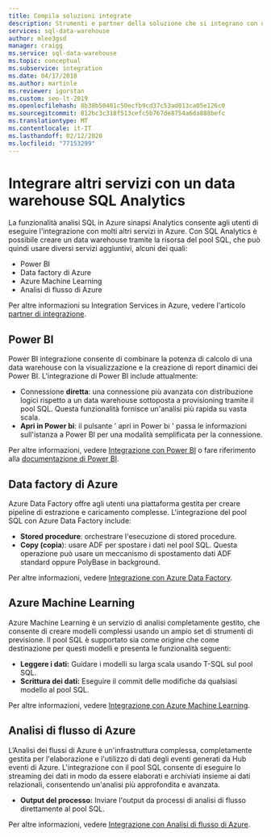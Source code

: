 ```yaml
---
title: Compila soluzioni integrate
description: Strumenti e partner della soluzione che si integrano con una data warehouse sottoposta a provisioning tramite analisi SQL.
services: sql-data-warehouse
author: mlee3gsd
manager: craigg
ms.service: sql-data-warehouse
ms.topic: conceptual
ms.subservice: integration
ms.date: 04/17/2018
ms.author: martinle
ms.reviewer: igorstan
ms.custom: seo-lt-2019
ms.openlocfilehash: 8b38b50401c50ecfb9cd37c53ad013ca05e126c0
ms.sourcegitcommit: 812bc3c318f513cefc5b767de8754a6da888befc
ms.translationtype: MT
ms.contentlocale: it-IT
ms.lasthandoff: 02/12/2020
ms.locfileid: "77153299"
---
```

# <a name="integrate-other-services-with-a-sql-analytics-data-warehouse"></a>Integrare altri servizi con un data warehouse SQL Analytics 
La funzionalità analisi SQL in Azure sinapsi Analytics consente agli utenti di eseguire l'integrazione con molti altri servizi in Azure. Con SQL Analytics è possibile creare un data warehouse tramite la risorsa del pool SQL, che può quindi usare diversi servizi aggiuntivi, alcuni dei quali:

* Power BI
* Data factory di Azure
* Azure Machine Learning
* Analisi di flusso di Azure

Per altre informazioni su Integration Services in Azure, vedere l'articolo [partner di integrazione](sql-data-warehouse-partner-data-integration.md).

## <a name="power-bi"></a>Power BI
Power BI integrazione consente di combinare la potenza di calcolo di una data warehouse con la visualizzazione e la creazione di report dinamici dei Power BI. L’integrazione di Power BI include attualmente:

* Connessione **diretta**: una connessione più avanzata con distribuzione logici rispetto a un data warehouse sottoposta a provisioning tramite il pool SQL. Questa funzionalità fornisce un'analisi più rapida su vasta scala.
* **Apri in Power bi**: il pulsante ' apri in Power bi ' passa le informazioni sull'istanza a Power BI per una modalità semplificata per la connessione.

Per altre informazioni, vedere [Integrazione con Power BI](sql-data-warehouse-get-started-visualize-with-power-bi.md) o fare riferimento alla [documentazione di Power BI](https://powerbi.microsoft.com/blog/exploring-azure-sql-data-warehouse-with-power-bi/).

## <a name="azure-data-factory"></a>Data factory di Azure
Azure Data Factory offre agli utenti una piattaforma gestita per creare pipeline di estrazione e caricamento complesse. L'integrazione del pool SQL con Azure Data Factory include:

* **Stored procedure**: orchestrare l'esecuzione di stored procedure.
* **Copy (copia**): usare ADF per spostare i dati nel pool SQL. Questa operazione può usare un meccanismo di spostamento dati ADF standard oppure PolyBase in background. 

Per altre informazioni, vedere [Integrazione con Azure Data Factory](https://docs.microsoft.com/azure/data-factory/load-azure-sql-data-warehouse?toc=/azure/sql-data-warehouse/toc.json).

## <a name="azure-machine-learning"></a>Azure Machine Learning
Azure Machine Learning è un servizio di analisi completamente gestito, che consente di creare modelli complessi usando un ampio set di strumenti di previsione. Il pool SQL è supportato sia come origine che come destinazione per questi modelli e presenta le funzionalità seguenti:

* **Leggere i dati:** Guidare i modelli su larga scala usando T-SQL sul pool SQL.
* **Scrittura dei dati:** Eseguire il commit delle modifiche da qualsiasi modello al pool SQL.

Per altre informazioni, vedere [Integrazione con Azure Machine Learning](sql-data-warehouse-get-started-analyze-with-azure-machine-learning.md).

## <a name="azure-stream-analytics"></a>Analisi di flusso di Azure
L’Analisi dei flussi di Azure è un'infrastruttura complessa, completamente gestita per l'elaborazione e l'utilizzo di dati degli eventi generati da Hub eventi di Azure.  L'integrazione con il pool SQL consente di eseguire lo streaming dei dati in modo da essere elaborati e archiviati insieme ai dati relazionali, consentendo un'analisi più approfondita e avanzata.  

* **Output del processo:** Inviare l'output da processi di analisi di flusso direttamente al pool SQL.

Per altre informazioni, vedere [Integrazione con Analisi di flusso di Azure](sql-data-warehouse-integrate-azure-stream-analytics.md).


